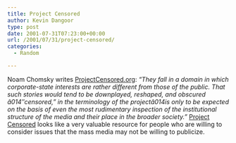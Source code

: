 ```yaml
---
title: Project Censored
author: Kevin Dangoor
type: post
date: 2001-07-31T07:23:00+00:00
url: /2001/07/31/project-censored/
categories:
  - Random

---
```

Noam Chomsky writes [ProjectCensored.org][1]: _&#8220;They fall in a domain in which corporate-state interests are rather different from those of the public. That such stories would tend to be downplayed, reshaped, and obscured â014&#8243;censored,&#8221; in the terminology of the projectâ014is only to be expected on the basis of even the most rudimentary inspection of the institutional structure of the media and their place in the broader society.&#8221;_ [Project Censored][2] looks like a very valuable resource for people who are willing to consider issues that the mass media may not be willing to publicize.

 [1]: http://www.projectcensored.org/c2001stories/intro.html
 [2]: http://www.projectcensored.org